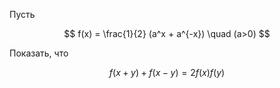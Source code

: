 Пусть

$$ f(x) = \frac{1}{2} (a^x + a^{-x}) \quad (a>0) $$

Показать, что

$$ f(x+y) + f(x-y) = 2f(x)f(y) $$